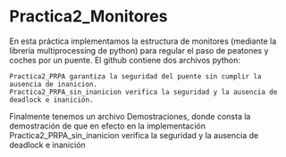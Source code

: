 # Practica2_Monitores
  En esta práctica implementamos la estructura de monitores (mediante la librería multiprocessing de python) para regular el paso de peatones y coches por un puente. El github contiene dos archivos python:   
  
    Practica2_PRPA garantiza la seguridad del puente sin cumplir la ausencia de inanicion.
    Practica2_PRPA_sin_inanicion verifica la seguridad y la ausencia de deadlock e inanición.  
    
Finalmente tenemos un archivo Demostraciones, donde consta la demostración de que en efecto en la implementación Practica2_PRPA_sin_inanicion verifica la seguridad y la ausencia de deadlock e inanición
